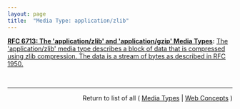 ```yaml
---
layout: page
title:  "Media Type: application/zlib"
---
```


**[RFC 6713: The 'application/zlib' and 'application/gzip' Media Types](/specs/IETF/RFC/6713 "This document defines the 'application/gzip' and 'application/zlib' media types for compressed data using the gzip and zlib compression formats."):** [The 'application/zlib' media type describes a block of data that is compressed using zlib compression. The data is a stream of bytes as described in RFC 1950.](http://tools.ietf.org/html/rfc6713#section-2 "Read documentation for Media Type &#34;application/zlib&#34;")

<br/>
<hr/>

<p style="text-align: right">Return to list of all ( <a href="../media-types">Media Types</a> | <a href="../">Web Concepts</a> )</p>